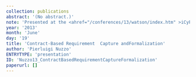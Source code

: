 ```yaml
---
collection: publications
abstract: '(No abstract.)'
note: 'Presented at the <ahref="/conferences/13/watson/index.htm" >iCyPhyJune 2013 F2F Mid Year Review, IBM YorktownHeights: June 18 &amp; 19, 2013</a>.'
year: '2013'
month: 'June'
day: '19'
title: 'Contract-Based Requirement  Capture andFormalization'
author: 'Pierluigi Nuzzo'
ENTRYTYPE: 'presentation'
ID: 'Nuzzo13_ContractBasedRequirementCaptureFormalization'
paperurl: []
---
```

